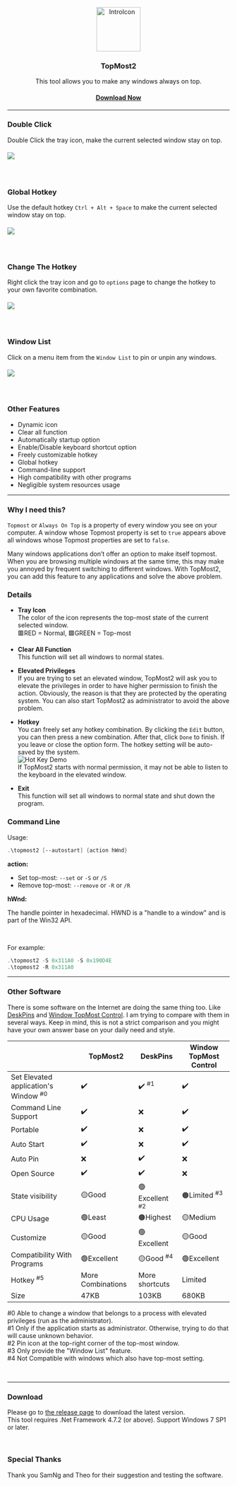 <p align="center">
	<a href="https://github.com/jerrylum/topmost2"><img src="https://i.imgur.com/r7PW6a2.png" alt="IntroIcon" width="100"></a>
</p>
<h3 align="center">TopMost2</h3>
<p align="center">This tool allows you to make any windows always on top.</p>

<h4 align="center"><a href="https://github.com/jerrylum/topmost2/releases">Download Now</a></h4>

---

### Double Click

Double Click the tray icon, make the current selected window stay on top.

<h5 align="left">
<img src="https://i.imgur.com/kuBflkz.gif">
</h5>

<br>

### Global Hotkey

Use the default hotkey `Ctrl + Alt + Space` to make the current selected window stay on top.

<h5 align="left">
<img src="https://i.imgur.com/NokjMLd.gif">
</h5>
<br>

### Change The Hotkey

Right click the tray icon and go to `options` page to change the hotkey to your own favorite combination.

<h5 align="left">
<img src="https://i.imgur.com/LfNdpHR.gif">
</h5>

<br>

### Window List

Click on a menu item from the `Window List` to pin or unpin any windows.

<h5 align="left">
<img src="https://i.imgur.com/6KIfi3d.gif">
</h5>

<br>

### Other Features

- Dynamic icon
- Clear all function
- Automatically startup option
- Enable/Disable keyboard shortcut option
- Freely customizable hotkey
- Global hotkey
- Command-line support
- High compatibility with other programs  
- Negligible system resources usage



---

### Why I need this?

`Topmost` or `Always On Top` is a property of every window you see on your computer. A window whose Topmost property is set to `true` appears above all windows whose Topmost properties are set to `false`.  <br>

Many windows applications don’t offer an option to make itself topmost. When you are browsing multiple windows at the same time, this may make you annoyed by frequent switching to different windows. With TopMost2,  you can add this feature to any applications and solve the above problem.



### Details

- **Tray Icon**  
  The color of the icon represents the top-most state of the current selected window.  
  🟥RED = Normal, 🟩GREEN = Top-most
  
- **Clear All Function**  
  This function will set all windows to normal states.
  
- **Elevated Privileges**  
  If you are trying to set an elevated window, TopMost2 will ask you to elevate the privileges in order to have higher permission to finish the action. Obviously, the reason is that they are protected by the operating system. You can also start TopMost2 as administrator to avoid the above problem.
  
- **Hotkey**  
  You can freely set any hotkey combination. By clicking the `Edit` button, you can then press a new combination. After that, click `Done` to finish. If you leave or close the option form. The hotkey setting will be auto-saved by the system.  
  ![Hot Key Demo](https://i.imgur.com/jGFi1tC.gif)  
  If TopMost2 starts with normal permission, it may not be able to listen to the keyboard in the elevated window.

- **Exit**  
  This function will set all windows to normal state and shut down the program.


### Command Line

Usage:

```powershell
.\topmost2 [--autostart] {action hWnd}
```

**action:**

- Set top-most: `--set` or `-S` or `/S`
- Remove top-most: `--remove` or `-R` or `/R`

**hWnd:**

The handle pointer in hexadecimal. HWND is a "handle to a window" and is part of the Win32 API.

<br>

For example:

```powershell
.\topmost2 -S 0x311A0 -S 0x190D4E
.\topmost2 -R 0x311A0
```



---

### Other Software

There is some software on the Internet are doing the same thing too. Like [DeskPins](https://efotinis.neocities.org/deskpins/) and [Window TopMost Control](https://www.sordum.org/9182/window-topmost-control-v1-2/). I am trying to compare with them in several ways. Keep in mind, this is not a strict comparison and you might have your own answer base on your daily need and style.



|                                                 | TopMost2          | DeskPins                 | Window TopMost Control |
| ----------------------------------------------- | ----------------- | ------------------------ | ---------------------- |
| Set Elevated application's Window <sup>#0</sup> | ✔️                 | ✔️ <sup>#1</sup>          | ✔️                      |
| Command Line Support                            | ✔️                 | ❌                        | ✔️                      |
| Portable                                        | ✔️                 | ❌                        | ✔️                      |
| Auto Start                                      | ✔️                 | ❌                        | ✔️                      |
| Auto Pin                                        | ❌                 | ✔️                        | ❌                      |
| Open Source                                     | ✔️                 | ✔️                        | ❌                      |
| State visibility                                | 🟡Good             | 🟢Excellent <sup>#2</sup> | 🟠Limited <sup>#3</sup> |
| CPU Usage                                       | 🟢Least            | 🟠Highest                 | 🟡Medium                |
| Customize                                       | 🟡Good             | 🟢Excellent               | 🟡Good                  |
| Compatibility With Programs                     | 🟢Excellent        | 🟡Good <sup>#4</sup>      | 🟢Excellent             |
| Hotkey <sup>#5</sup>                            | More Combinations | More shortcuts           | Limited                |
| Size                                            | 47KB              | 103KB                    | 680KB                  |

#0 Able to change a window that belongs to a process with elevated privileges (run as the administrator).  
#1 Only if the application starts as administrator. Otherwise, trying to do that will cause unknown behavior.  
#2 Pin icon at the top-right corner of the top-most window.  
#3 Only provide the "Window List" feature.  
#4 Not Compatible with windows which also have top-most setting.  

<br> 

---

### Download

Please go to [the release page](https://github.com/jerrylum/topmost2/releases) to download the latest version.  
This tool requires .Net Framework 4.7.2 (or above). Support Windows 7 SP1 or later.  

<br>

### Special Thanks

Thank you SamNg and Theo for their suggestion and testing the software.
